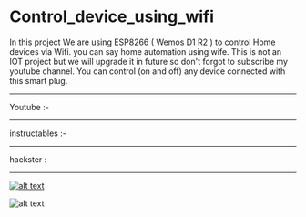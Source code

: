 # Control_device_using_wifi
In this project We are using ESP8266 ( Wemos D1 R2 ) to control Home devices via Wifi. you can say home automation using wife. 
This is not an IOT project but we will upgrade it in future so don't forgot to subscribe my youtube channel.
You can control (on and off) any device connected with this smart plug.

_________________________________________________

Youtube :- 

_________________________________________________

instructables :- 

________________________________________________

hackster :- 

________________________________________________

[![alt text](https://img.youtube.com/vi/DxuucFgY1B4/0.jpg)](https://youtu.be/DxuucFgY1B4)

![alt text](https://github.com/vishalsoniindia/Smart_Plug_using_wifi/blob/main/Smart_socket_circuit.png)

